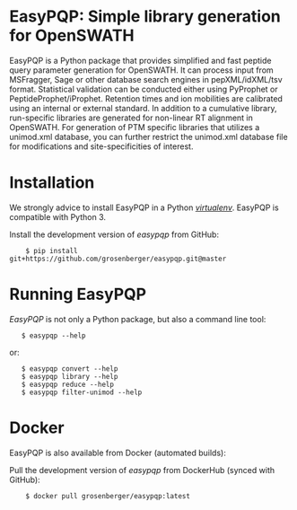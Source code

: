 EasyPQP: Simple library generation for OpenSWATH
================================================

EasyPQP is a Python package that provides simplified and fast peptide query parameter generation for OpenSWATH. It can process input from MSFragger, Sage or other database search engines in pepXML/idXML/tsv format. Statistical validation can be conducted either using PyProphet or PeptideProphet/iProphet. Retention times and ion mobilities are calibrated using an internal or external standard. In addition to a cumulative library, run-specific libraries are generated for non-linear RT alignment in OpenSWATH. For generation of PTM specific libraries that utilizes a unimod.xml database, you can further restrict the unimod.xml database file for modifications and site-specificities of interest.

Installation
============

We strongly advice to install EasyPQP in a Python [*virtualenv*](https://virtualenv.pypa.io/en/stable/). EasyPQP is compatible with Python 3.

Install the development version of *easypqp* from GitHub:

````
    $ pip install git+https://github.com/grosenberger/easypqp.git@master
````

Running EasyPQP
===============

*EasyPQP* is not only a Python package, but also a command line tool:

````
   $ easypqp --help
````

or:

````
   $ easypqp convert --help
   $ easypqp library --help
   $ easypqp reduce --help
   $ easypqp filter-unimod --help
````

Docker
======

EasyPQP is also available from Docker (automated builds):

Pull the development version of *easypqp* from DockerHub (synced with GitHub):

````
    $ docker pull grosenberger/easypqp:latest
````
